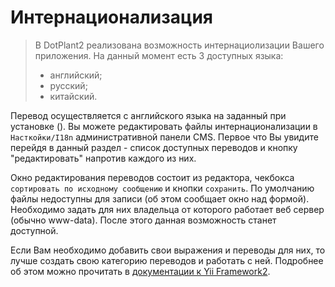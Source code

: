 # Интернационализация

> В DotPlant2 реализована возможность интернациолизации Вашего приложения. На данный момент есть 3 доступных языка:
> 
> * английский;
> * русский;
> * китайский.

Перевод осуществляется с английского языка на заданный при установке (). Вы можете редактировать файлы интернационализации в `Насткойки/I18n` административной панели CMS. Первое что Вы увидите перейдя в данный раздел - список доступных переводов и кнопку "редактировать" напротив каждого из них.

Окно редактирования переводов состоит из редактора, чекбокса `сортировать по исходному сообщению` и кнопки `сохранить`. По умолчанию файлы недоступны для записи (об этом сообщает окно над формой). Необходимо задать для них владельца от которого работает веб сервер (обычно www-data). После этого данная возможность станет доступной.

Если Вам необходимо добавить свои выражения и переводы для них, то лучше создать свою категорию переводов и работать с ней. Подробнее об этом можно прочитать в [документации к Yii Framework2](http://www.yiiframework.com/doc-2.0/guide-tutorial-i18n.html).